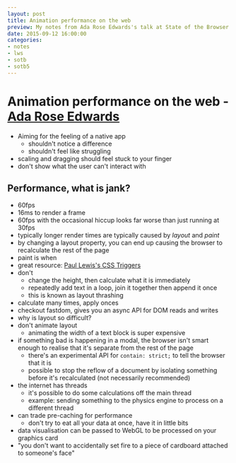 ```yaml
---
layout: post
title: Animation performance on the web
preview: My notes from Ada Rose Edwards's talk at State of the Browser 2015
date: 2015-09-12 16:00:00
categories:
- notes
- lws
- sotb
- sotb5
---
```


# Animation performance on the web - [Ada Rose Edwards](@lady_ada_king)

- Aiming for the feeling of a native app
	- shouldn't notice a difference
	- shouldn't feel like struggling
- scaling and dragging should feel stuck to your finger
- don't show what the user can't interact with

## Performance, what is jank?

- 60fps
- 16ms to render a frame
- 60fps with the occasional hiccup looks far worse than just running at 30fps
- typically longer render times are typically caused by *layout* and *paint*
- by changing a layout property, you can end up causing the browser to recalculate the rest of the page
- paint is when 
- great resource: [Paul Lewis's CSS Triggers](http://csstriggers.com)
- don't
	- change the height, then calculate what it is immediately
	- repeatedly add text in a loop, join it together then append it once
	- this is known as layout thrashing
- calculate many times, apply onces
- checkout fastdom, gives you an async API for DOM reads and writes
- why is layout so difficult?
- don't animate layout
	- animating the width of a text block is super expensive
- if something bad is happening in a modal, the browser isn't smart enough to realise that it's separate from the rest of the page
	- there's an experimental API for `contain: strict;` to tell the browser that it is
	- possible to stop the reflow of a document by isolating something before it's recalculated (not necessarily recommended)
- the internet has threads
	- it's possible to do some calculations off the main thread
	- example: sending something to the physics engine to process on a different thread
- can trade pre-caching for performance
	- don't try to eat all your data at once, have it in little bits
- data visualisation can be passed to WebGL to be processed on your graphics card
- "you don't want to accidentally set fire to a piece of cardboard attached to someone's face"
